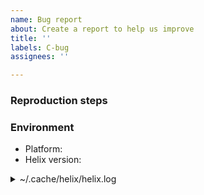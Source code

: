 ```yaml
---
name: Bug report
about: Create a report to help us improve
title: ''
labels: C-bug
assignees: ''

---
```


<!-- Your issue may already be reported!
Please search on the issue tracker before creating one. -->

### Reproduction steps

<!-- Ideally provide a key sequence and/or asciinema.org recording. --> 

### Environment

- Platform: <!--  macOS / Windows / Linux -->
- Helix version: <!--  'hx -V' if using a release, 'git describe' if building from master -->

<details><summary>~/.cache/helix/helix.log</summary>

```
please provide a copy of `~/.cache/helix/helix.log` here if possible, you may need to redact some of the lines
```

</details>
